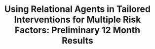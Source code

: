 ---
name: "Using Relational Agents In Tailored Interventions"
title: "Using Relational Agents in Tailored Interventions for Multiple Risk Factors: Preliminary 12 Month Results"
project: ["Online Tailored Interventions & Relational Agents for Exercise and Sun Protection (Project RAISE)"]
event: "Society of Behavioral Medicine 2013 Annual Meeting (abstract)"
authors:
- name: "Velicer, W."
- name: "Reading, C."
- name: "Blissmer, B."
- name: "Meier, K."
- name: "Babbin, S."
- name: "Paiva, A."
- name: "Bickmore, T."
- name: "Johnson, J."
year: 2013
resources: null
external_url: null
draft: false 
headless: true
---